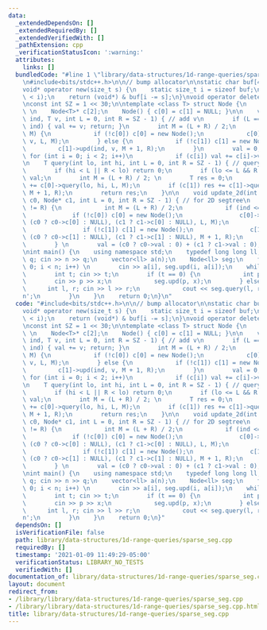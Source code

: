 ```yaml
---
data:
  _extendedDependsOn: []
  _extendedRequiredBy: []
  _extendedVerifiedWith: []
  _pathExtension: cpp
  _verificationStatusIcon: ':warning:'
  attributes:
    links: []
  bundledCode: "#line 1 \"library/data-structures/1d-range-queries/sparse_seg.cpp\"\
    \n#include<bits/stdc++.h>\n\n// bump allocator\n\nstatic char buf[450 << 20];\n\
    void* operator new(size_t s) {\n    static size_t i = sizeof buf;\n    assert(s\
    \ < i);\n    return (void*) & buf[i -= s];\n}\nvoid operator delete(void*) {}\n\
    \nconst int SZ = 1 << 30;\n\ntemplate <class T> struct Node {\n    T val = 0;\
    \ \n    Node<T>* c[2];\n    Node() { c[0] = c[1] = NULL; }\n\n    void upd(int\
    \ ind, T v, int L = 0, int R = SZ - 1) { // add v\n        if (L == ind && R ==\
    \ ind) { val += v; return; }\n        int M = (L + R) / 2;\n        if (ind <=\
    \ M) {\n            if (!c[0]) c[0] = new Node();\n            c[0]->upd(ind,\
    \ v, L, M);\n        } else {\n            if (!c[1]) c[1] = new Node();\n   \
    \         c[1]->upd(ind, v, M + 1, R);\n        }\n        val = 0; \n       \
    \ for (int i = 0; i < 2; i++)\n            if (c[i]) val += c[i]->val;\n    }\n\
    \n    T query(int lo, int hi, int L = 0, int R = SZ - 1) { // query sum of segment\n\
    \        if (hi < L || R < lo) return 0;\n        if (lo <= L && R <= hi) return\
    \ val;\n        int M = (L + R) / 2; \n        T res = 0;\n        if (c[0]) res\
    \ += c[0]->query(lo, hi, L, M);\n        if (c[1]) res += c[1]->query(lo, hi,\
    \ M + 1, R);\n        return res;\n    }\n\n    void update_2d(int ind, Node*\
    \ c0, Node* c1, int L = 0, int R = SZ - 1) { // for 2D segtree\n        if (L\
    \ != R) {\n            int M = (L + R) / 2;\n            if (ind <= M) {\n   \
    \             if (!c[0]) c[0] = new Node();\n                c[0]->update_2d(ind,\
    \ (c0 ? c0->c[0] : NULL), (c1 ? c1->c[0] : NULL), L, M);\n            } else {\n\
    \                if (!c[1]) c[1] = new Node();\n                c[1]->update_2d(ind,\
    \ (c0 ? c0->c[1] : NULL), (c1 ? c1->c[1] : NULL), M + 1, R);\n            }\n\
    \        } \n        val = (c0 ? c0->val : 0) + (c1 ? c1->val : 0);\n    }\n};\n\
    \nint main() {\n    using namespace std;\n    typedef long long ll;\n    int n,\
    \ q; cin >> n >> q;\n    vector<ll> a(n);\n    Node<ll> seg;\n    for (int i =\
    \ 0; i < n; i++) \n        cin >> a[i], seg.upd(i, a[i]);\n    while (q--) {\n\
    \        int t; cin >> t;\n        if (t == 0) {\n            int p, x;\n    \
    \        cin >> p >> x;\n            seg.upd(p, x);\n        } else {\n      \
    \      int l, r; cin >> l >> r;\n            cout << seg.query(l, r - 1) << '\\\
    n';\n        }\n    }\n    return 0;\n}\n"
  code: "#include<bits/stdc++.h>\n\n// bump allocator\n\nstatic char buf[450 << 20];\n\
    void* operator new(size_t s) {\n    static size_t i = sizeof buf;\n    assert(s\
    \ < i);\n    return (void*) & buf[i -= s];\n}\nvoid operator delete(void*) {}\n\
    \nconst int SZ = 1 << 30;\n\ntemplate <class T> struct Node {\n    T val = 0;\
    \ \n    Node<T>* c[2];\n    Node() { c[0] = c[1] = NULL; }\n\n    void upd(int\
    \ ind, T v, int L = 0, int R = SZ - 1) { // add v\n        if (L == ind && R ==\
    \ ind) { val += v; return; }\n        int M = (L + R) / 2;\n        if (ind <=\
    \ M) {\n            if (!c[0]) c[0] = new Node();\n            c[0]->upd(ind,\
    \ v, L, M);\n        } else {\n            if (!c[1]) c[1] = new Node();\n   \
    \         c[1]->upd(ind, v, M + 1, R);\n        }\n        val = 0; \n       \
    \ for (int i = 0; i < 2; i++)\n            if (c[i]) val += c[i]->val;\n    }\n\
    \n    T query(int lo, int hi, int L = 0, int R = SZ - 1) { // query sum of segment\n\
    \        if (hi < L || R < lo) return 0;\n        if (lo <= L && R <= hi) return\
    \ val;\n        int M = (L + R) / 2; \n        T res = 0;\n        if (c[0]) res\
    \ += c[0]->query(lo, hi, L, M);\n        if (c[1]) res += c[1]->query(lo, hi,\
    \ M + 1, R);\n        return res;\n    }\n\n    void update_2d(int ind, Node*\
    \ c0, Node* c1, int L = 0, int R = SZ - 1) { // for 2D segtree\n        if (L\
    \ != R) {\n            int M = (L + R) / 2;\n            if (ind <= M) {\n   \
    \             if (!c[0]) c[0] = new Node();\n                c[0]->update_2d(ind,\
    \ (c0 ? c0->c[0] : NULL), (c1 ? c1->c[0] : NULL), L, M);\n            } else {\n\
    \                if (!c[1]) c[1] = new Node();\n                c[1]->update_2d(ind,\
    \ (c0 ? c0->c[1] : NULL), (c1 ? c1->c[1] : NULL), M + 1, R);\n            }\n\
    \        } \n        val = (c0 ? c0->val : 0) + (c1 ? c1->val : 0);\n    }\n};\n\
    \nint main() {\n    using namespace std;\n    typedef long long ll;\n    int n,\
    \ q; cin >> n >> q;\n    vector<ll> a(n);\n    Node<ll> seg;\n    for (int i =\
    \ 0; i < n; i++) \n        cin >> a[i], seg.upd(i, a[i]);\n    while (q--) {\n\
    \        int t; cin >> t;\n        if (t == 0) {\n            int p, x;\n    \
    \        cin >> p >> x;\n            seg.upd(p, x);\n        } else {\n      \
    \      int l, r; cin >> l >> r;\n            cout << seg.query(l, r - 1) << '\\\
    n';\n        }\n    }\n    return 0;\n}"
  dependsOn: []
  isVerificationFile: false
  path: library/data-structures/1d-range-queries/sparse_seg.cpp
  requiredBy: []
  timestamp: '2021-01-09 11:49:29-05:00'
  verificationStatus: LIBRARY_NO_TESTS
  verifiedWith: []
documentation_of: library/data-structures/1d-range-queries/sparse_seg.cpp
layout: document
redirect_from:
- /library/library/data-structures/1d-range-queries/sparse_seg.cpp
- /library/library/data-structures/1d-range-queries/sparse_seg.cpp.html
title: library/data-structures/1d-range-queries/sparse_seg.cpp
---
```

